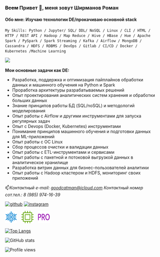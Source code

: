 
### ~~Всем~~ Привет 👋, меня зовут Ширманов Роман
#### Обо мне: Изучаю технологии DE/прокачиваю основной stack

`My Skills: Python / Jupyter/ SQL/ DDL/ NoSQL / Linux / CLI / HTML / HTTP / REST API / Hadoop / Map Reduce / Hive / HBase / Hue / Apache Spark / PySpark / Spark Streaming / Kafka / Airflow / MongoDB / Cassandra / HDFS / RDBMS / DevOps / Gitlab / CI/CD / Docker / Kubernetes /Machine Learning`

<img src="file:///C:/Users/catma/OneDrive/Рабочий стол/Geek Brains/IObn.gif" />


**Мои основные задачи как DE:**
+ Разработка, поддержка и оптимизация пайплайнов обработки данных и машинного обучения на Python и Spark 
+ Проработка архитектуры разрабатываемых решений
+ Опыт проектирования аналитических систем хранения и обработки больших данных
+ Знание принципов работы БД (SQL/noSQL) и методологий моделирования
+ Опыт работы с Airflow и другими инструментами для запуска регулярных задач
+ Опыт с Devops (Docker, Kubernetes) инструментами
+ Понимание принципов машинного обучения и подготовки данных для ML-приложений
+ Опыт работы с ОС Linux
+ Сбор процессов очистки и валидации данных
+ Опыт работы с ETL-инструментами и сервисами
+ Опыт работы с пакетной и потоковой выгрузкой данных в аналитическое хранилище
+ Разработка витрин данных для бизнес-пользователей аналитики
+ Опыт работы с Hadoop кластером и HDFS, мониторинг своих приложений

📫*Контактный e-mail: goodcatman@icloud.com*
*Контактный номер сот.тел.: 8 (985) 974-16-39*


[<img src='https://cdn.jsdelivr.net/npm/simple-icons@3.0.1/icons/github.svg' alt='github' height='40'>](https://github.com/catman91)  [<img src='https://cdn.jsdelivr.net/npm/simple-icons@3.0.1/icons/instagram.svg' alt='instagram' height='40'>](https://www.instagram.com/roman.shirmanov/)  

<a href='https://archiveprogram.github.com/'><img src='https://raw.githubusercontent.com/acervenky/animated-github-badges/master/assets/acbadge.gif' width='40' height='40'></a> <a href='https://docs.github.com/en/developers'><img src='https://raw.githubusercontent.com/acervenky/animated-github-badges/master/assets/devbadge.gif' width='40' height='40'></a> <a href='https://github.com/pricing'><img src='https://raw.githubusercontent.com/acervenky/animated-github-badges/master/assets/pro.gif' width='40' height='40'></a> 

[![Top Langs](https://github-readme-stats.vercel.app/api/top-langs/?username=catman91)](https://github.com/anuraghazra/github-readme-stats)

![GitHub stats](https://github-readme-stats.vercel.app/api?username=catman91&show_icons=true)  

![Profile views](https://gpvc.arturio.dev/catman91)  

